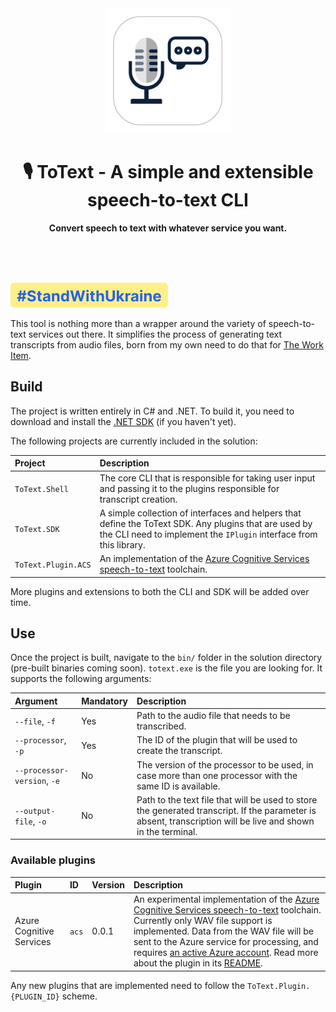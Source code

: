 <div align="center">
	<img alt="ToText logo" src="images/totext.png" width="200" height="200" />
	<h1>🎙 ToText - A simple and extensible speech-to-text CLI</h1>
	<p>
		<b>Convert speech to text with whatever service you want.</b>
	</p>
	<br>
	<br>
	<br>
</div>

[![Stand With Ukraine](https://raw.githubusercontent.com/vshymanskyy/StandWithUkraine/main/badges/StandWithUkraine.svg)](https://den.dev/ukraine)

This tool is nothing more than a wrapper around the variety of speech-to-text services out there. It simplifies the process of generating text transcripts from audio files, born from my own need to do that for [The Work Item](https://theworkitem.com).

## Build

The project is written entirely in C# and .NET. To build it, you need to download and install the [.NET SDK](https://dotnet.microsoft.com/download) (if you haven't yet).

The following projects are currently included in the solution:

| Project             | Description |
|:--------------------|:------------|
| `ToText.Shell`      | The core CLI that is responsible for taking user input and passing it to the plugins responsible for transcript creation. |
| `ToText.SDK`        | A simple collection of interfaces and helpers that define the ToText SDK. Any plugins that are used by the CLI need to implement the `IPlugin` interface from this library. |
| `ToText.Plugin.ACS` | An implementation of the [Azure Cognitive Services speech-to-text](https://docs.microsoft.com/azure/cognitive-services/speech-service/speech-to-text) toolchain. |

More plugins and extensions to both the CLI and SDK will be added over time.

## Use

Once the project is built, navigate to the `bin/` folder in the solution directory (pre-built binaries coming soon). `totext.exe` is the file you are looking for. It supports the following arguments:

| Argument                    | Mandatory | Description |
|:----------------------------|:----------|:------------|
| `--file`, `-f`              | Yes       | Path to the audio file that needs to be transcribed. |
| `--processor`, `-p`         | Yes       | The ID of the plugin that will be used to create the transcript. |
| `--processor-version`, `-e` | No        | The version of the processor to be used, in case more than one processor with the same ID is available. |
| `--output-file`, `-o`       | No        | Path to the text file that will be used to store the generated transcript. If the parameter is absent, transcription will be live and shown in the terminal. |

### Available plugins

| Plugin                   | ID          | Version | Description |
|:-------------------------|:------------|:--------|:------------|
| Azure Cognitive Services | `acs`       | 0.0.1   | An experimental implementation of the [Azure Cognitive Services speech-to-text](https://docs.microsoft.com/azure/cognitive-services/speech-service/speech-to-text) toolchain. Currently only WAV file support is implemented. Data from the WAV file will be sent to the Azure service for processing, and requires [an active Azure account](https://azure.microsoft.com/free/). Read more about the plugin in its [README](src/ToText/ToText.Plugin.ACS/README.md). |

Any new plugins that are implemented need to follow the `ToText.Plugin.{PLUGIN_ID}` scheme.
